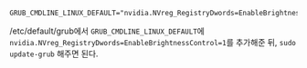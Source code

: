 ```
GRUB_CMDLINE_LINUX_DEFAULT="nvidia.NVreg_RegistryDwords=EnableBrightnessControl=1"
```
/etc/default/grub에서 `GRUB_CMDLINE_LINUX_DEFAULT`에 `nvidia.NVreg_RegistryDwords=EnableBrightnessControl=1`를 추가해준 뒤, `sudo update-grub` 해주면 된다.
